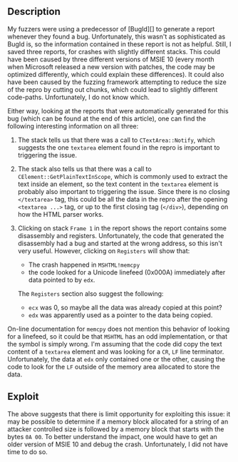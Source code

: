 Description
-----------
My fuzzers were using a predecessor of [BugId][] to generate a report whenever
they found a bug. Unfortunately, this wasn't as sophisticated as BugId is, so
the information contained in these report is not as helpful. Still, I saved
three reports, for crashes with slightly different stacks. This could have been
caused by three different versions of MSIE 10 (every month when Microsoft
released a new version with patches, the code may be optimized differently,
which could explain these differences). It could also have been caused by the
fuzzing framework attempting to reduce the size of the repro by cutting out
chunks, which could lead to slightly different code-paths. Unfortunately, I do
not know which.

Either way, looking at the reports that were automatically generated for this
bug (which can be found at the end of this article), one can find the following
interesting information on all three:
1. The stack tells us that there was a call to `CTextArea::Notify`, which
   suggests the one `textarea` element found in the repro is important to
   triggering the issue.
2. The stack also tells us that there was a call to
   `CElement::GetPlainTextInScope`, which is commonly used to extract the
   text inside an element, so the text content in the `textarea` element is
   probably also important to triggering the issue. Since there is no closing
   `</textarea>` tag, this could be all the data in the repro after the opening
   `<textarea ...>` tag, or up to the first closing tag (`</div>`), depending
   on how the HTML parser works.
3. Clicking on stack `Frame 1` in the report shows the report contains some
   disassembly and registers. Unfortunately, the code that generated the
   disassembly had a bug and started at the wrong address, so this isn't very
   useful. However, clicking on `Registers` will show that:
   * The crash happened in `MSHTML!memcpy`
   * the code looked for a Unicode linefeed (0x000A) immediately after data
     pointed to by `edx`.
   
   The `Registers` section also suggest the following:
   * `ecx` was 0, so maybe all the data was already copied at this point?
   * `edx` was apparently used as a pointer to the data being copied.
   
On-line documentation for `memcpy` does not mention this behavior of looking
for a linefeed, so it could be that `MSHTML` has an odd implementation, or that
the symbol is simply wrong. I'm assuming that the code did copy the text
content of a `textarea` element and was looking for a `CR`, `LF` line
terminator. Unfortunately, the data at `edx` only contained one or the other,
causing the code to look for the `LF` outside of the memory area allocated to
store the data.

Exploit
-------
The above suggests that there is limit opportunity for exploiting this issue:
it may be possible to determine if a memory block allocated for a string of an
attacker controlled size is followed by a memory block that starts with the
bytes `0A 00`. To better understand the impact, one would have to get an older
version of MSIE 10 and debug the crash. Unfortunately, I did not have time to
do so.